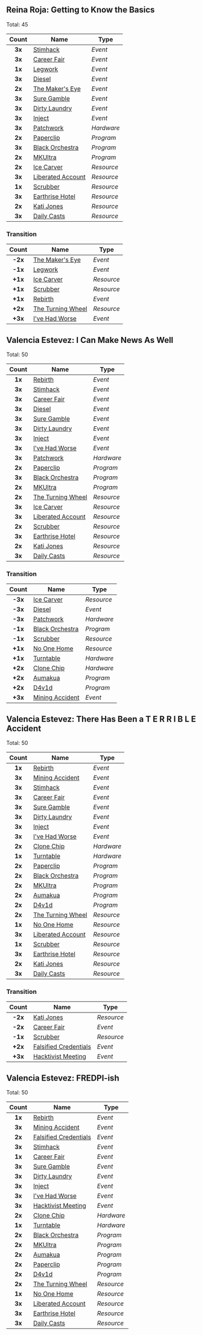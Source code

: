 
## Reina Roja: Getting to Know the Basics

Total: 45

| Count | Name | Type |
| :---: | ---- | ---- |
| **3x** | [Stimhack](https://netrunnerdb.com/en/card/25007) | _Event_ |
| **3x** | [Career Fair](https://netrunnerdb.com/en/card/25022) | _Event_ |
| **1x** | [Legwork](https://netrunnerdb.com/en/card/25027) | _Event_ |
| **3x** | [Diesel](https://netrunnerdb.com/en/card/25042) | _Event_ |
| **2x** | [The Maker's Eye](https://netrunnerdb.com/en/card/25046) | _Event_ |
| **3x** | [Sure Gamble](https://netrunnerdb.com/en/card/25059) | _Event_ |
| **3x** | [Dirty Laundry](https://netrunnerdb.com/en/card/25060) | _Event_ |
| **3x** | [Inject](https://netrunnerdb.com/en/card/06073) | _Event_ |
| **3x** | [Patchwork](https://netrunnerdb.com/en/card/25009) | _Hardware_ |
| **2x** | [Paperclip](https://netrunnerdb.com/en/card/11024) | _Program_ |
| **3x** | [Black Orchestra](https://netrunnerdb.com/en/card/11042) | _Program_ |
| **2x** | [MKUltra](https://netrunnerdb.com/en/card/11081) | _Program_ |
| **2x** | [Ice Carver](https://netrunnerdb.com/en/card/25016) | _Resource_ |
| **3x** | [Liberated Account](https://netrunnerdb.com/en/card/25017) | _Resource_ |
| **1x** | [Scrubber](https://netrunnerdb.com/en/card/25018) | _Resource_ |
| **3x** | [Earthrise Hotel](https://netrunnerdb.com/en/card/25063) | _Resource_ |
| **2x** | [Kati Jones](https://netrunnerdb.com/en/card/25065) | _Resource_ |
| **3x** | [Daily Casts](https://netrunnerdb.com/en/card/26094) | _Resource_ |

### Transition

| Count | Name | Type |
| :---: | ---- | ---- |
| **-2x** | [The Maker's Eye](https://netrunnerdb.com/en/card/25046) | _Event_ |
| **-1x** | [Legwork](https://netrunnerdb.com/en/card/25027) | _Event_ |
| **+1x** | [Ice Carver](https://netrunnerdb.com/en/card/25016) | _Resource_ |
| **+1x** | [Scrubber](https://netrunnerdb.com/en/card/25018) | _Resource_ |
| **+1x** | [Rebirth](https://netrunnerdb.com/en/card/10083) | _Event_ |
| **+2x** | [The Turning Wheel](https://netrunnerdb.com/en/card/10085) | _Resource_ |
| **+3x** | [I've Had Worse](https://netrunnerdb.com/en/card/07032) | _Event_ |

## Valencia Estevez: I Can Make News As Well

Total: 50

| Count | Name | Type |
| :---: | ---- | ---- |
| **1x** | [Rebirth](https://netrunnerdb.com/en/card/10083) | _Event_ |
| **3x** | [Stimhack](https://netrunnerdb.com/en/card/25007) | _Event_ |
| **3x** | [Career Fair](https://netrunnerdb.com/en/card/25022) | _Event_ |
| **3x** | [Diesel](https://netrunnerdb.com/en/card/25042) | _Event_ |
| **3x** | [Sure Gamble](https://netrunnerdb.com/en/card/25059) | _Event_ |
| **3x** | [Dirty Laundry](https://netrunnerdb.com/en/card/25060) | _Event_ |
| **3x** | [Inject](https://netrunnerdb.com/en/card/06073) | _Event_ |
| **3x** | [I've Had Worse](https://netrunnerdb.com/en/card/07032) | _Event_ |
| **3x** | [Patchwork](https://netrunnerdb.com/en/card/25009) | _Hardware_ |
| **2x** | [Paperclip](https://netrunnerdb.com/en/card/11024) | _Program_ |
| **3x** | [Black Orchestra](https://netrunnerdb.com/en/card/11042) | _Program_ |
| **2x** | [MKUltra](https://netrunnerdb.com/en/card/11081) | _Program_ |
| **2x** | [The Turning Wheel](https://netrunnerdb.com/en/card/10085) | _Resource_ |
| **3x** | [Ice Carver](https://netrunnerdb.com/en/card/25016) | _Resource_ |
| **3x** | [Liberated Account](https://netrunnerdb.com/en/card/25017) | _Resource_ |
| **2x** | [Scrubber](https://netrunnerdb.com/en/card/25018) | _Resource_ |
| **3x** | [Earthrise Hotel](https://netrunnerdb.com/en/card/25063) | _Resource_ |
| **2x** | [Kati Jones](https://netrunnerdb.com/en/card/25065) | _Resource_ |
| **3x** | [Daily Casts](https://netrunnerdb.com/en/card/26094) | _Resource_ |

### Transition

| Count | Name | Type |
| :---: | ---- | ---- |
| **-3x** | [Ice Carver](https://netrunnerdb.com/en/card/25016) | _Resource_ |
| **-3x** | [Diesel](https://netrunnerdb.com/en/card/25042) | _Event_ |
| **-3x** | [Patchwork](https://netrunnerdb.com/en/card/25009) | _Hardware_ |
| **-1x** | [Black Orchestra](https://netrunnerdb.com/en/card/11042) | _Program_ |
| **-1x** | [Scrubber](https://netrunnerdb.com/en/card/25018) | _Resource_ |
| **+1x** | [No One Home](https://netrunnerdb.com/en/card/21045) | _Resource_ |
| **+1x** | [Turntable](https://netrunnerdb.com/en/card/08043) | _Hardware_ |
| **+2x** | [Clone Chip](https://netrunnerdb.com/en/card/03038) | _Hardware_ |
| **+2x** | [Aumakua](https://netrunnerdb.com/en/card/12104) | _Program_ |
| **+2x** | [D4v1d](https://netrunnerdb.com/en/card/06033) | _Program_ |
| **+3x** | [Mining Accident](https://netrunnerdb.com/en/card/12101) | _Event_ |

## Valencia Estevez: There Has Been a T E R R I B L E Accident

Total: 50

| Count | Name | Type |
| :---: | ---- | ---- |
| **1x** | [Rebirth](https://netrunnerdb.com/en/card/10083) | _Event_ |
| **3x** | [Mining Accident](https://netrunnerdb.com/en/card/12101) | _Event_ |
| **3x** | [Stimhack](https://netrunnerdb.com/en/card/25007) | _Event_ |
| **3x** | [Career Fair](https://netrunnerdb.com/en/card/25022) | _Event_ |
| **3x** | [Sure Gamble](https://netrunnerdb.com/en/card/25059) | _Event_ |
| **3x** | [Dirty Laundry](https://netrunnerdb.com/en/card/25060) | _Event_ |
| **3x** | [Inject](https://netrunnerdb.com/en/card/06073) | _Event_ |
| **3x** | [I've Had Worse](https://netrunnerdb.com/en/card/07032) | _Event_ |
| **2x** | [Clone Chip](https://netrunnerdb.com/en/card/03038) | _Hardware_ |
| **1x** | [Turntable](https://netrunnerdb.com/en/card/08043) | _Hardware_ |
| **2x** | [Paperclip](https://netrunnerdb.com/en/card/11024) | _Program_ |
| **2x** | [Black Orchestra](https://netrunnerdb.com/en/card/11042) | _Program_ |
| **2x** | [MKUltra](https://netrunnerdb.com/en/card/11081) | _Program_ |
| **2x** | [Aumakua](https://netrunnerdb.com/en/card/12104) | _Program_ |
| **2x** | [D4v1d](https://netrunnerdb.com/en/card/06033) | _Program_ |
| **2x** | [The Turning Wheel](https://netrunnerdb.com/en/card/10085) | _Resource_ |
| **1x** | [No One Home](https://netrunnerdb.com/en/card/21045) | _Resource_ |
| **3x** | [Liberated Account](https://netrunnerdb.com/en/card/25017) | _Resource_ |
| **1x** | [Scrubber](https://netrunnerdb.com/en/card/25018) | _Resource_ |
| **3x** | [Earthrise Hotel](https://netrunnerdb.com/en/card/25063) | _Resource_ |
| **2x** | [Kati Jones](https://netrunnerdb.com/en/card/25065) | _Resource_ |
| **3x** | [Daily Casts](https://netrunnerdb.com/en/card/26094) | _Resource_ |

### Transition

| Count | Name | Type |
| :---: | ---- | ---- |
| **-2x** | [Kati Jones](https://netrunnerdb.com/en/card/25065) | _Resource_ |
| **-2x** | [Career Fair](https://netrunnerdb.com/en/card/25022) | _Event_ |
| **-1x** | [Scrubber](https://netrunnerdb.com/en/card/25018) | _Resource_ |
| **+2x** | [Falsified Credentials](https://netrunnerdb.com/en/card/21064) | _Event_ |
| **+3x** | [Hacktivist Meeting](https://netrunnerdb.com/en/card/08021) | _Event_ |

## Valencia Estevez: FREDPI-ish

Total: 50

| Count | Name | Type |
| :---: | ---- | ---- |
| **1x** | [Rebirth](https://netrunnerdb.com/en/card/10083) | _Event_ |
| **3x** | [Mining Accident](https://netrunnerdb.com/en/card/12101) | _Event_ |
| **2x** | [Falsified Credentials](https://netrunnerdb.com/en/card/21064) | _Event_ |
| **3x** | [Stimhack](https://netrunnerdb.com/en/card/25007) | _Event_ |
| **1x** | [Career Fair](https://netrunnerdb.com/en/card/25022) | _Event_ |
| **3x** | [Sure Gamble](https://netrunnerdb.com/en/card/25059) | _Event_ |
| **3x** | [Dirty Laundry](https://netrunnerdb.com/en/card/25060) | _Event_ |
| **3x** | [Inject](https://netrunnerdb.com/en/card/06073) | _Event_ |
| **3x** | [I've Had Worse](https://netrunnerdb.com/en/card/07032) | _Event_ |
| **3x** | [Hacktivist Meeting](https://netrunnerdb.com/en/card/08021) | _Event_ |
| **2x** | [Clone Chip](https://netrunnerdb.com/en/card/03038) | _Hardware_ |
| **1x** | [Turntable](https://netrunnerdb.com/en/card/08043) | _Hardware_ |
| **2x** | [Black Orchestra](https://netrunnerdb.com/en/card/11042) | _Program_ |
| **2x** | [MKUltra](https://netrunnerdb.com/en/card/11081) | _Program_ |
| **2x** | [Aumakua](https://netrunnerdb.com/en/card/12104) | _Program_ |
| **2x** | [Paperclip](https://netrunnerdb.com/en/card/11024) | _Program_ |
| **2x** | [D4v1d](https://netrunnerdb.com/en/card/06033) | _Program_ |
| **2x** | [The Turning Wheel](https://netrunnerdb.com/en/card/10085) | _Resource_ |
| **1x** | [No One Home](https://netrunnerdb.com/en/card/21045) | _Resource_ |
| **3x** | [Liberated Account](https://netrunnerdb.com/en/card/25017) | _Resource_ |
| **3x** | [Earthrise Hotel](https://netrunnerdb.com/en/card/25063) | _Resource_ |
| **3x** | [Daily Casts](https://netrunnerdb.com/en/card/26094) | _Resource_ |
